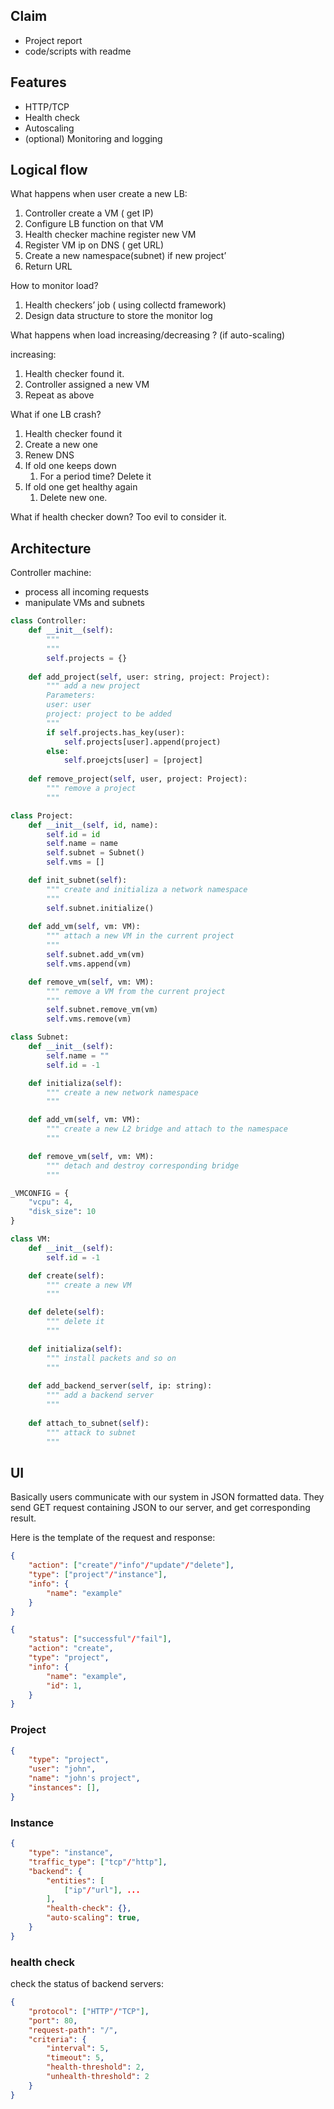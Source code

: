 ## Claim

- Project report
- code/scripts with readme

## Features

- HTTP/TCP
- Health check
- Autoscaling
- (optional) Monitoring and logging

## Logical flow

What happens when user create a new LB:

1. Controller create a VM ( get IP)
2. Configure LB function on that VM
3. Health checker machine register new VM
4. Register VM ip on DNS ( get URL)
5. Create a new namespace(subnet) if new project’
6. Return URL

How to monitor load?

1. Health checkers’ job ( using collectd framework)
2. Design data structure to store the monitor log

What happens when load increasing/decreasing ? (if auto-scaling)

increasing:

1. Health checker found it. 
2. Controller assigned a new VM
3. Repeat as above

What if one LB crash?

1. Health checker found it
2. Create a new one
3. Renew DNS
4. If old one keeps down
    1. For a period time? Delete it
5. If old one get healthy again
    1. Delete new one.

What if health checker down? Too evil to consider it.

## Architecture

Controller machine:
- process all incoming requests
- manipulate VMs and subnets

```python
class Controller:
    def __init__(self):
        """
        """
        self.projects = {}
    
    def add_project(self, user: string, project: Project):
        """ add a new project
        Parameters:
        user: user 
        project: project to be added
        """
        if self.projects.has_key(user):
            self.projects[user].append(project)
        else:
            self.proejcts[user] = [project]
    
    def remove_project(self, user, project: Project):
        """ remove a project
        """
```

```python
class Project:
    def __init__(self, id, name):
        self.id = id
        self.name = name
        self.subnet = Subnet()
        self.vms = []

    def init_subnet(self):
        """ create and initializa a network namespace
        """
        self.subnet.initialize()
    
    def add_vm(self, vm: VM):
        """ attach a new VM in the current project
        """
        self.subnet.add_vm(vm)
        self.vms.append(vm)

    def remove_vm(self, vm: VM):
        """ remove a VM from the current project
        """
        self.subnet.remove_vm(vm)
        self.vms.remove(vm)
```

```python
class Subnet:
    def __init__(self):
        self.name = ""
        self.id = -1

    def initializa(self):
        """ create a new network namespace
        """

    def add_vm(self, vm: VM):
        """ create a new L2 bridge and attach to the namespace
        """

    def remove_vm(self, vm: VM):
        """ detach and destroy corresponding bridge
        """
```

```python
_VMCONFIG = {
    "vcpu": 4,
    "disk_size": 10
}

class VM:
    def __init__(self):
        self.id = -1

    def create(self):
        """ create a new VM
        """

    def delete(self):
        """ delete it
        """

    def initializa(self):
        """ install packets and so on
        """
    
    def add_backend_server(self, ip: string):
        """ add a backend server
        """
    
    def attach_to_subnet(self):
        """ attack to subnet
        """
```

## UI

Basically users communicate with our system in JSON formatted data. They send GET request containing JSON to our server, and get corresponding result. 

Here is the template of the request and response:

```json
{
    "action": ["create"/"info"/"update"/"delete"],
    "type": ["project"/"instance"],
    "info": {
        "name": "example"
    }
}
```

```json
{
    "status": ["successful"/"fail"],
    "action": "create",
    "type": "project",
    "info": {
        "name": "example",
        "id": 1,
    }
}
```

### Project

```json
{
    "type": "project",
    "user": "john",
    "name": "john's project",
    "instances": [],
}
```

### Instance

```json
{
    "type": "instance",
    "traffic_type": ["tcp"/"http"],
    "backend": {
        "entities": [
            ["ip"/"url"], ...
        ],
        "health-check": {},
        "auto-scaling": true,
    }
}
```

### health check

check the status of backend servers:

```json
{
    "protocol": ["HTTP"/"TCP"],
    "port": 80,
    "request-path": "/",
    "criteria": {
        "interval": 5,
        "timeout": 5,
        "health-threshold": 2,
        "unhealth-threshold": 2
    }
}
```